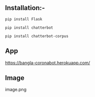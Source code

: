 ## Installation:-

`pip install Flask`

`pip install chatterbot`

`pip install chatterbot-corpus`

## App
https://bangla-coronabot.herokuapp.com/

## Image 
image.png
